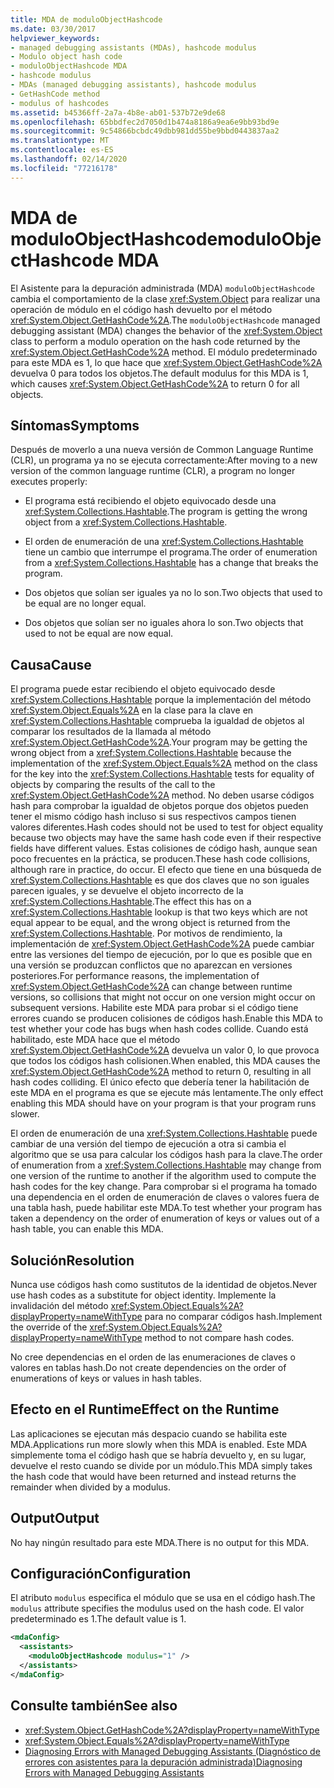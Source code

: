 ```yaml
---
title: MDA de moduloObjectHashcode
ms.date: 03/30/2017
helpviewer_keywords:
- managed debugging assistants (MDAs), hashcode modulus
- Modulo object hash code
- moduloObjectHashcode MDA
- hashcode modulus
- MDAs (managed debugging assistants), hashcode modulus
- GetHashCode method
- modulus of hashcodes
ms.assetid: b45366ff-2a7a-4b8e-ab01-537b72e9de68
ms.openlocfilehash: 65bbdfec2d7050d1b474a8186a9ea6e9bb93bd9e
ms.sourcegitcommit: 9c54866bcbdc49dbb981dd55be9bbd0443837aa2
ms.translationtype: MT
ms.contentlocale: es-ES
ms.lasthandoff: 02/14/2020
ms.locfileid: "77216178"
---
```

# <a name="moduloobjecthashcode-mda"></a><span data-ttu-id="7d408-102">MDA de moduloObjectHashcode</span><span class="sxs-lookup"><span data-stu-id="7d408-102">moduloObjectHashcode MDA</span></span>
<span data-ttu-id="7d408-103">El Asistente para la depuración administrada (MDA) `moduloObjectHashcode` cambia el comportamiento de la clase <xref:System.Object> para realizar una operación de módulo en el código hash devuelto por el método <xref:System.Object.GetHashCode%2A>.</span><span class="sxs-lookup"><span data-stu-id="7d408-103">The `moduloObjectHashcode` managed debugging assistant (MDA) changes the behavior of the <xref:System.Object> class to perform a modulo operation on the hash code returned by the <xref:System.Object.GetHashCode%2A> method.</span></span> <span data-ttu-id="7d408-104">El módulo predeterminado para este MDA es 1, lo que hace que <xref:System.Object.GetHashCode%2A> devuelva 0 para todos los objetos.</span><span class="sxs-lookup"><span data-stu-id="7d408-104">The default modulus for this MDA is 1, which causes <xref:System.Object.GetHashCode%2A> to return 0 for all objects.</span></span>  
  
## <a name="symptoms"></a><span data-ttu-id="7d408-105">Síntomas</span><span class="sxs-lookup"><span data-stu-id="7d408-105">Symptoms</span></span>  
 <span data-ttu-id="7d408-106">Después de moverlo a una nueva versión de Common Language Runtime (CLR), un programa ya no se ejecuta correctamente:</span><span class="sxs-lookup"><span data-stu-id="7d408-106">After moving to a new version of the common language runtime (CLR), a program no longer executes properly:</span></span>  
  
- <span data-ttu-id="7d408-107">El programa está recibiendo el objeto equivocado desde una <xref:System.Collections.Hashtable>.</span><span class="sxs-lookup"><span data-stu-id="7d408-107">The program is getting the wrong object from a <xref:System.Collections.Hashtable>.</span></span>  
  
- <span data-ttu-id="7d408-108">El orden de enumeración de una <xref:System.Collections.Hashtable> tiene un cambio que interrumpe el programa.</span><span class="sxs-lookup"><span data-stu-id="7d408-108">The order of enumeration from a <xref:System.Collections.Hashtable> has a change that breaks the program.</span></span>  
  
- <span data-ttu-id="7d408-109">Dos objetos que solían ser iguales ya no lo son.</span><span class="sxs-lookup"><span data-stu-id="7d408-109">Two objects that used to be equal are no longer equal.</span></span>  
  
- <span data-ttu-id="7d408-110">Dos objetos que solían ser no iguales ahora lo son.</span><span class="sxs-lookup"><span data-stu-id="7d408-110">Two objects that used to not be equal are now equal.</span></span>  
  
## <a name="cause"></a><span data-ttu-id="7d408-111">Causa</span><span class="sxs-lookup"><span data-stu-id="7d408-111">Cause</span></span>  
 <span data-ttu-id="7d408-112">El programa puede estar recibiendo el objeto equivocado desde <xref:System.Collections.Hashtable> porque la implementación del método <xref:System.Object.Equals%2A> en la clase para la clave en <xref:System.Collections.Hashtable> comprueba la igualdad de objetos al comparar los resultados de la llamada al método <xref:System.Object.GetHashCode%2A>.</span><span class="sxs-lookup"><span data-stu-id="7d408-112">Your program may be getting the wrong object from a <xref:System.Collections.Hashtable> because the implementation of the <xref:System.Object.Equals%2A> method on the class for the key into the <xref:System.Collections.Hashtable> tests for equality of objects by comparing the results of the call to the <xref:System.Object.GetHashCode%2A> method.</span></span> <span data-ttu-id="7d408-113">No deben usarse códigos hash para comprobar la igualdad de objetos porque dos objetos pueden tener el mismo código hash incluso si sus respectivos campos tienen valores diferentes.</span><span class="sxs-lookup"><span data-stu-id="7d408-113">Hash codes should not be used to test for object equality because two objects may have the same hash code even if their respective fields have different values.</span></span> <span data-ttu-id="7d408-114">Estas colisiones de código hash, aunque sean poco frecuentes en la práctica, se producen.</span><span class="sxs-lookup"><span data-stu-id="7d408-114">These hash code collisions, although rare in practice, do occur.</span></span> <span data-ttu-id="7d408-115">El efecto que tiene en una búsqueda de <xref:System.Collections.Hashtable> es que dos claves que no son iguales parecen iguales, y se devuelve el objeto incorrecto de la <xref:System.Collections.Hashtable>.</span><span class="sxs-lookup"><span data-stu-id="7d408-115">The effect this has on a <xref:System.Collections.Hashtable> lookup is that two keys which are not equal appear to be equal, and the wrong object is returned from the <xref:System.Collections.Hashtable>.</span></span> <span data-ttu-id="7d408-116">Por motivos de rendimiento, la implementación de <xref:System.Object.GetHashCode%2A> puede cambiar entre las versiones del tiempo de ejecución, por lo que es posible que en una versión se produzcan conflictos que no aparezcan en versiones posteriores.</span><span class="sxs-lookup"><span data-stu-id="7d408-116">For performance reasons, the implementation of <xref:System.Object.GetHashCode%2A> can change between runtime versions, so collisions that might not occur on one version might occur on subsequent versions.</span></span> <span data-ttu-id="7d408-117">Habilite este MDA para probar si el código tiene errores cuando se producen colisiones de códigos hash.</span><span class="sxs-lookup"><span data-stu-id="7d408-117">Enable this MDA to test whether your code has bugs when hash codes collide.</span></span> <span data-ttu-id="7d408-118">Cuando está habilitado, este MDA hace que el método <xref:System.Object.GetHashCode%2A> devuelva un valor 0, lo que provoca que todos los códigos hash colisionen.</span><span class="sxs-lookup"><span data-stu-id="7d408-118">When enabled, this MDA causes the <xref:System.Object.GetHashCode%2A> method to return 0, resulting in all hash codes colliding.</span></span> <span data-ttu-id="7d408-119">El único efecto que debería tener la habilitación de este MDA en el programa es que se ejecute más lentamente.</span><span class="sxs-lookup"><span data-stu-id="7d408-119">The only effect enabling this MDA should have on your program is that your program runs slower.</span></span>  
  
 <span data-ttu-id="7d408-120">El orden de enumeración de una <xref:System.Collections.Hashtable> puede cambiar de una versión del tiempo de ejecución a otra si cambia el algoritmo que se usa para calcular los códigos hash para la clave.</span><span class="sxs-lookup"><span data-stu-id="7d408-120">The order of enumeration from a <xref:System.Collections.Hashtable> may change from one version of the runtime to another if the algorithm used to compute the hash codes for the key change.</span></span> <span data-ttu-id="7d408-121">Para comprobar si el programa ha tomado una dependencia en el orden de enumeración de claves o valores fuera de una tabla hash, puede habilitar este MDA.</span><span class="sxs-lookup"><span data-stu-id="7d408-121">To test whether your program has taken a dependency on the order of enumeration of keys or values out of a hash table, you can enable this MDA.</span></span>  
  
## <a name="resolution"></a><span data-ttu-id="7d408-122">Solución</span><span class="sxs-lookup"><span data-stu-id="7d408-122">Resolution</span></span>  
 <span data-ttu-id="7d408-123">Nunca use códigos hash como sustitutos de la identidad de objetos.</span><span class="sxs-lookup"><span data-stu-id="7d408-123">Never use hash codes as a substitute for object identity.</span></span> <span data-ttu-id="7d408-124">Implemente la invalidación del método <xref:System.Object.Equals%2A?displayProperty=nameWithType> para no comparar códigos hash.</span><span class="sxs-lookup"><span data-stu-id="7d408-124">Implement the override of the <xref:System.Object.Equals%2A?displayProperty=nameWithType> method to not compare hash codes.</span></span>  
  
 <span data-ttu-id="7d408-125">No cree dependencias en el orden de las enumeraciones de claves o valores en tablas hash.</span><span class="sxs-lookup"><span data-stu-id="7d408-125">Do not create dependencies on the order of enumerations of keys or values in hash tables.</span></span>  
  
## <a name="effect-on-the-runtime"></a><span data-ttu-id="7d408-126">Efecto en el Runtime</span><span class="sxs-lookup"><span data-stu-id="7d408-126">Effect on the Runtime</span></span>  
 <span data-ttu-id="7d408-127">Las aplicaciones se ejecutan más despacio cuando se habilita este MDA.</span><span class="sxs-lookup"><span data-stu-id="7d408-127">Applications run more slowly when this MDA is enabled.</span></span> <span data-ttu-id="7d408-128">Este MDA simplemente toma el código hash que se habría devuelto y, en su lugar, devuelve el resto cuando se divide por un módulo.</span><span class="sxs-lookup"><span data-stu-id="7d408-128">This MDA simply takes the hash code that would have been returned and instead returns the remainder when divided by a modulus.</span></span>  
  
## <a name="output"></a><span data-ttu-id="7d408-129">Output</span><span class="sxs-lookup"><span data-stu-id="7d408-129">Output</span></span>  
 <span data-ttu-id="7d408-130">No hay ningún resultado para este MDA.</span><span class="sxs-lookup"><span data-stu-id="7d408-130">There is no output for this MDA.</span></span>  
  
## <a name="configuration"></a><span data-ttu-id="7d408-131">Configuración</span><span class="sxs-lookup"><span data-stu-id="7d408-131">Configuration</span></span>  
 <span data-ttu-id="7d408-132">El atributo `modulus` especifica el módulo que se usa en el código hash.</span><span class="sxs-lookup"><span data-stu-id="7d408-132">The `modulus` attribute specifies the modulus used on the hash code.</span></span> <span data-ttu-id="7d408-133">El valor predeterminado es 1.</span><span class="sxs-lookup"><span data-stu-id="7d408-133">The default value is 1.</span></span>  
  
```xml  
<mdaConfig>  
  <assistants>  
    <moduloObjectHashcode modulus="1" />  
  </assistants>  
</mdaConfig>  
```  
  
## <a name="see-also"></a><span data-ttu-id="7d408-134">Consulte también</span><span class="sxs-lookup"><span data-stu-id="7d408-134">See also</span></span>

- <xref:System.Object.GetHashCode%2A?displayProperty=nameWithType>
- <xref:System.Object.Equals%2A?displayProperty=nameWithType>
- [<span data-ttu-id="7d408-135">Diagnosing Errors with Managed Debugging Assistants (Diagnóstico de errores con asistentes para la depuración administrada)</span><span class="sxs-lookup"><span data-stu-id="7d408-135">Diagnosing Errors with Managed Debugging Assistants</span></span>](diagnosing-errors-with-managed-debugging-assistants.md)
